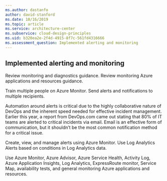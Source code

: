 ```yaml
---
ms.author: dastanfo
author: david-stanford
ms.date: 10/16/2019
ms.topic: article
ms.service: architecture-center
ms.subservice: cloud-design-principles
ms.uid: b320ea2e-2f4d-4915-8f7c-561fd4316666
ms.assessment_question: Implemented alerting and monitoring
---
```

## Implemented alerting and monitoring

Review monitoring and diagnostics guidance. Review monitoring Azure applications and resources guidance.

Train multiple people on Azure Monitor. Send alerts and notifications to multiple recipients.

Automation around alerts is critical due to the highly collaborative nature of DevOps and the inherent speed needed for effective incident management. Earlier this year, a report from DevOps.com came out stating that 80% of IT teams are alerted to critical incidents via email. Email is an effective form of communication, but it shouldn’t be the most common notification method for a critical issue.

Create, view, and manage alerts using Azure Monitor. Use Log Analytics Alerts based on conditions in Log Analytics data.

Use Azure Monitor, Azure Advisor, Azure Service Health, Activity Log, Azure Application Insights, Log Analytics, ExpressRoute monitor, Service Map, availability tests, and general monitoring Azure applications and resources.
